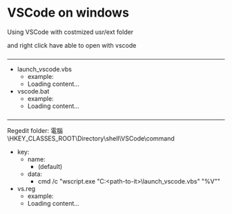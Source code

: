 # VSCode on windows

Using VSCode with costmized usr/ext folder

and right click have able to open with vscode

### 
---
* launch_vscode.vbs
  * example: 
  * <div class="load_as_code_session" data-url="launch_vscode.vbs">Loading content...</div>
* vscode.bat
  * example: 
  * <div class="load_as_code_session" data-url="vscode.bat">Loading content...</div>
###
--- 
Regedit folder: 電腦\HKEY_CLASSES_ROOT\Directory\shell\VSCode\command
* key:
  * name:
    * (default)
  * data:
    * cmd /c "wscript.exe "C:\<path-to-it>\launch_vscode.vbs" "%V""
* vs.reg
  * example: 
  * <div class="load_as_code_session" data-url="vs.reg">Loading content...</div>


<script src="https://posetmage.com/cdn/js/LoadAsCodeSession.js"></script>

